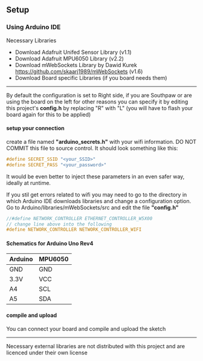 ## Setup

### Using Arduino IDE
Necessary Libraries
- Download Adafruit Unifed Sensor Library (v1.1)
- Download Adafruit MPU6050 Library (v2.2)
- Download mWebSockets Library by Dawid Kurek https://github.com/skaarj1989/mWebSockets (v1.6)
- Download Board specific Libraries (if you board needs them)

--- 

By default the configuration is set to Right side, if you are Southpaw or are using the board on the left for other reasons you can specify it by editing this project's **config.h** by replacing "R" with "L" (you will have to flash your board again for this to be applied)


#### setup your connection
create a file named **"arduino_secrets.h"**  with your wifi information. DO NOT COMMIT this file to source control.
It should look something like this:
```c
#define SECRET_SSID "<your_SSID>"
#define SECRET_PASS "<your_password>"
```
It would be even better to inject these parameters in an even safer way, ideally at runtime.


If you stil get errors related to wifi you may need to go to the directory in which Arduino IDE downloads libraries and change a configuration option.
Go to Arduino/libraries/mWebSockets/src and edit the file **"config.h"** 

```c
//#define NETWORK_CONTROLLER ETHERNET_CONTROLLER_W5X00 
// change line above into the following 
#define NETWORK_CONTROLLER NETWORK_CONTROLLER_WIFI
```

#### Schematics for Arduino Uno Rev4
| Arduino | MPU6050|
|---------| -------|
| GND | GND|
| 3.3V | VCC |
| A4 | SCL |
| A5 | SDA | 

#### compile and upload
You can connect your board and compile and upload the sketch


---

Necessary external libraries are not distributed with this project and are licenced under their own license
